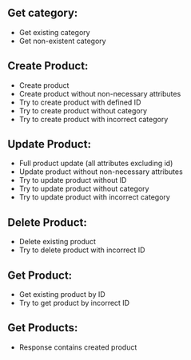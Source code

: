 Get category:
-
 * Get existing category
 * Get non-existent category
 
 Create Product:
 -
 * Create product
 * Create product without non-necessary attributes
 * Try to create product with defined ID
 * Try to create product without category
 * Try to create product with incorrect category
 
 Update Product:
 -
 * Full product update (all attributes excluding id)
 * Update product without non-necessary attributes
 * Try to update product without ID
 * Try to update product without category 
 * Try to update product with incorrect category
 
 Delete Product:
 -
 * Delete existing product
 * Try to delete product with incorrect ID
 
 Get Product:
 -
 * Get existing product by ID
 * Try to get product by incorrect ID
 
 Get Products:
 -
 * Response contains created product
 